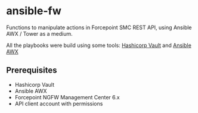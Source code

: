 # ansible-fw

Functions to manipulate actions in Forcepoint SMC REST API, using Ansible AWX / Tower as a medium.

All the playbooks were build using some tools: [Hashicorp Vault](https://www.vaultproject.io/) and [Ansible AWX](https://github.com/ansible/awx)

## Prerequisites
* Hashicorp Vault
* Ansible AWX
* Forcepoint NGFW Management Center 6.x
* API client account with permissions
